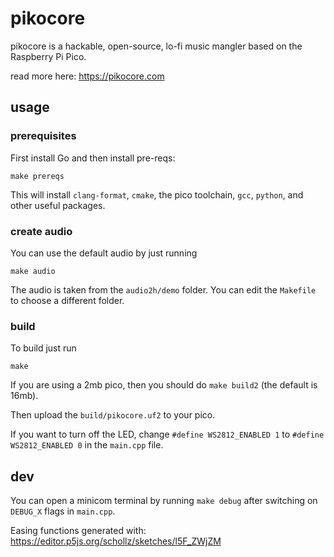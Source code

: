 # pikocore


pikocore is a hackable, open-source, lo-fi music mangler based on the Raspberry Pi Pico.

read more here: https://pikocore.com


## usage

### prerequisites

First install Go and then install pre-reqs:

```
make prereqs
```

This will install `clang-format`, `cmake`, the pico toolchain, `gcc`, `python`, and other useful packages.

### create audio

You can use the default audio by just running

```
make audio
```

The audio is taken from the `audio2h/demo` folder. You can edit the `Makefile` to choose a different folder.

### build

To build just run

```
make
```

If you are using a 2mb pico, then you should do `make build2` (the default is 16mb).

Then upload the `build/pikocore.uf2` to your pico.

If you want to turn off the LED, change `#define WS2812_ENABLED 1` to `#define WS2812_ENABLED 0` in the `main.cpp` file.

## dev

You can open a minicom terminal by running `make debug` after switching on `DEBUG_X` flags in `main.cpp`.

Easing functions generated with: https://editor.p5js.org/schollz/sketches/l5F_ZWjZM

